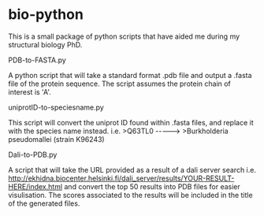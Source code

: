 # bio-python

This is a small package of python scripts that have aided me during my structural biology PhD.

PDB-to-FASTA.py

A python script that will take a standard format .pdb file and output a .fasta file of the protein sequence. The script assumes the protein chain of interest is 'A'.

uniprotID-to-speciesname.py

This script will convert the uniprot ID found within .fasta files, and replace it with the species name instead.
i.e.  >Q63TL0   ----->    >Burkholderia pseudomallei (strain K96243)

Dali-to-PDB.py

A script that will take the URL provided as a result of a dali server search i.e.  http://ekhidna.biocenter.helsinki.fi/dali_server/results/YOUR-RESULT-HERE/index.html
and convert the top 50 results into PDB files for easier visulisation. The scores associated to the results will be included in the title of the generated files.
